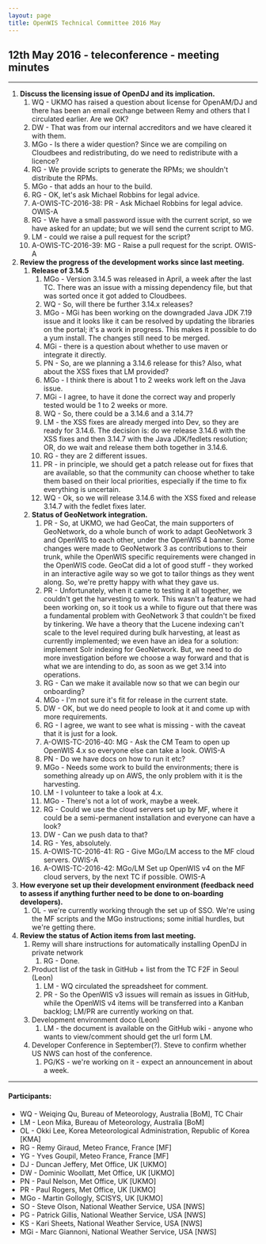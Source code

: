 ```yaml
---
layout: page
title: OpenWIS Technical Committee 2016 May
---
```

## 12th May 2016 - teleconference - meeting minutes
---
1. **Discuss the licensing issue of OpenDJ and its implication.**
	1. WQ - UKMO has raised a question about license for OpenAM/DJ and there has been an email exchange between Remy and others that I circulated earlier.  Are we OK?
	2. DW - That was from our internal accreditors and we have cleared it with them.
	3. MGo - Is there a wider question?  Since we are compiling on Cloudbees and redistributing, do we need to redistribute with a licence?
	4. RG - We provide scripts to generate the RPMs; we shouldn't distribute the RPMs.
	5. MGo - that adds an hour to the build.
	6. RG - OK, let's ask Michael Robbins for legal advice.
	7. A-OWIS-TC-2016-38: PR - Ask Michael Robbins for legal advice. OWIS-A
	8. RG - We have a small password issue with the current script, so we have asked for an update; but we will send the current script to MG.
	9. LM - could we raise a pull request for the script?
	10. A-OWIS-TC-2016-39: MG - Raise a pull request for the script. OWIS-A
2. **Review the progress of the development works since last meeting.**
	1. **Release of 3.14.5**
		1. MGo - Version 3.14.5 was released in April, a week after the last TC.  There was an issue with a missing dependency file, but that was sorted once it got added to Cloudbees.
		2. WQ - So, will there be further 3.14.x releases?
		3. MGo - MGi has been working on the downgraded Java JDK 7.19 issue and it looks like it can be resolved by updating the libraries on the portal; it's a work in progress.  This makes it possible to do a yum install.  The changes still need to be merged.
		4. MGi - there is a question about whether to use maven or integrate it directly.
		5. PN - So, are we planning a 3.14.6 release for this?  Also, what about the XSS fixes that LM provided?
		6. MGo - I think there is about 1 to 2 weeks work left on the Java issue.
		7. MGi - I agree, to have it done the correct way and properly tested would be 1 to 2 weeks or more.
		8. WQ - So, there could be a 3.14.6 and a 3.14.7?
		9. LM - the XSS fixes are already merged into Dev, so they are ready for 3.14.6.  The decision is: do we release 3.14.6 with the XSS fixes and then 3.14.7 with the Java JDK/fedlets resolution; OR, do we wait and release them both together in 3.14.6.
		10. RG - they are 2 different issues.
		11. PR - in principle, we should get a patch release out for fixes that are available, so that the community can choose whether to take them based on their local priorities, especially if the time to fix everything is uncertain.
		12. WQ - Ok, so we will release 3.14.6 with the XSS fixed and release 3.14.7 with the fedlet fixes later.
	2. **Status of GeoNetwork integration.**
		1. PR - So, at UKMO, we had GeoCat, the main supporters of GeoNetwork, do a whole bunch of work to adapt GeoNetwork 3 and OpenWIS to each other, under the OpenWIS 4 banner.  Some changes were made to GeoNetwork 3 as contributions to their trunk, while the OpenWIS specific requirements were changed in the OpenWIS code.  GeoCat did a lot of good stuff - they worked in an interactive agile way so we got to tailor things as they went along.  So, we're pretty happy with what they gave us.
		2. PR - Unfortunately, when it came to testing it all together, we couldn't get the harvesting to work.  This wasn't a feature we had been working on, so it took us a while to figure out that there was a fundamental problem with GeoNetwork 3 that couldn't be fixed by tinkering.  We have a theory that the Lucene indexing can't scale to the level required during bulk harvesting, at least as currently implemented; we even have an idea for a solution: implement Solr indexing for GeoNetwork.  But, we need to do more investigation before we choose a way forward and that is what we are intending to do, as soon as we get 3.14 into operations.
		3. RG - Can we make it available now so that we can begin our onboarding?
		4. MGo - I'm not sure it's fit for release in the current state.
		5. DW - OK, but we do need people to look at it and come up with more requirements.
		6. RG - I agree, we want to see what is missing - with the caveat that it is just for a look.
		7. A-OWIS-TC-2016-40: MG - Ask the CM Team to open up OpenWIS 4.x so everyone else can take a look. OWIS-A
		8. PN - Do we have docs on how to run it etc?
		9. MGo - Needs some work to build the environments; there is something already up on AWS, the only problem with it is the harvesting.
		10. LM - I volunteer to take a look at 4.x.
		11. MGo - There's not a lot of work, maybe a week.
		12. RG - Could we use the cloud servers set up by MF, where it could be a semi-permanent installation and everyone can have a look?
		13. DW - Can we push data to that?
		14. RG - Yes, absolutely.
		15. A-OWIS-TC-2016-41: RG - Give MGo/LM access to the MF cloud servers. OWIS-A
		16. A-OWIS-TC-2016-42: MGo/LM Set up OpenWIS v4 on the MF cloud servers, by the next TC if possible. OWIS-A
3. **How everyone set up their development environment (feedback need to assess if anything further need to be done to on-boarding developers).**
	1. OL - we're currently working through the set up of SSO.  We're using the MF scripts and the MGo instructions; some initial hurdles, but we're getting there.
4. **Review the status of Action items from last meeting.**
	1. Remy will share instructions for automatically installing OpenDJ in private network
		1. RG - Done.
	2. Product list of the task in GitHub + list from the TC F2F in Seoul (Leon)
		1. LM - WQ circulated the spreadsheet for comment.
		2. PR - So the OpenWIS v3 issues will remain as issues in GitHub, while the OpenWIS v4 items will be transferred into a Kanban backlog; LM/PR are currently working on that.
	3. Development environment doco (Leon)
		1. LM - the document is available on the GitHub wiki - anyone who wants to view/comment should get the url form LM.
	4. Developer Conference in September(?). Steve to confirm whether US NWS can host of the conference. 
		1. PG/KS - we're working on it - expect an announcement in about a week.

---

#### Participants:
- WQ - Weiqing Qu, Bureau of Meteorology, Australia [BoM], TC Chair
- LM - Leon Mika, Bureau of Meteorology, Australia [BoM]
- OL - Okki Lee, Korea Meteorological Administration, Republic of Korea [KMA]
- RG - Remy Giraud, Meteo France, France [MF]
- YG - Yves Goupil, Meteo France, France [MF]
- DJ - Duncan Jeffery, Met Office, UK [UKMO]
- DW - Dominic Woollatt, Met Office, UK [UKMO]
- PN - Paul Nelson, Met Office, UK [UKMO]
- PR - Paul Rogers, Met Office, UK [UKMO]
- MGo - Martin Gollogly, SCISYS, UK [UKMO]
- SO - Steve Olson, National Weather Service, USA [NWS]
- PG - Patrick Gillis, National Weather Service, USA [NWS]
- KS - Kari Sheets, National Weather Service, USA [NWS]
- MGi - Marc Giannoni, National Weather Service, USA [NWS]
